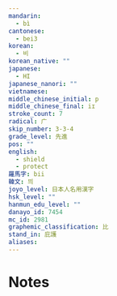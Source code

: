```yaml
---
mandarin:
  - bì
cantonese:
  - bei3
korean:
  - 비
korean_native: ""
japanese:
  - HI
japanese_nanori: ""
vietnamese:
middle_chinese_initial: p
middle_chinese_final: iɪ
stroke_count: 7
radical: 广
skip_number: 3-3-4
grade_level: 先進
pos: ""
english:
  - shield
  - protect
羅馬字: bii
韓文: 븨
joyo_level: 日本人名用漢字
hsk_level: ""
hanmun_edu_level: ""
danayo_id: 7454
mc_id: 2981
graphemic_classification: 比
stand_in: 庇護
aliases:
---
```


# Notes
